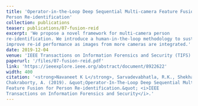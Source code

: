 ```yaml
---
title: 'Operator-in-the-Loop Deep Sequential Multi-camera Feature Fusion for
Person Re-identification'
collection: publications
teaser: publications/07-fusion-reid
excerpt: 'We propose a novel framework for multi-camera person
re-identification. We introduce a human-in-the-loop methodology to sustain or
improve re-id performance as images from more cameras are integrated.'
date: 2019-12-04
venue: 'IEEE Transactions on Information Forensics and Security (TIFS)'
paperurl: '/files/07-fusion-reid.pdf'
link: 'https://ieeexplore.ieee.org/abstract/document/8922622'
width: 400
citation: '<strong>Navaneet K L</strong>, Sarvadevabhatla, R.K., Shekhar, S., Babu, R.V. and
Chakraborty, A. (2019). &quot;Operator-In-The-Loop Deep Sequential Multi-camera
Feature Fusion for Person Re-identification.&quot; <i>IEEE
Transactions on Information Forensics and Security</i>.'
---
```

